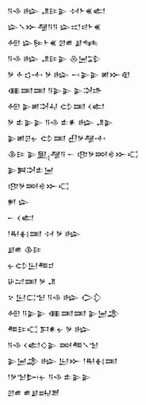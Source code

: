 <div class='block'>
<div class='line'>𒀀𒈾 𒈗 𒂗𒄿𒉌 𒀴𒈨𒌍𒅗</div>
<div class='line'>𒇽𒃵𒁍𒆷𒀀𒀀 𒇽𒀊𒁀𒈨𒌍</div>
<div class='line'>𒅇 𒇽𒌉𒈨𒌍 𒇻𒌑 𒋗𒈝</div>
<div class='line'>𒀀𒈾 𒈗 𒂗𒄿𒉌 𒁲𒅁𒁉</div>
<div class='line'>𒃻 𒅆𒌓𒋾 𒃻 𒈗 𒁁𒉌𒉌 𒅖𒁍𒊏</div>
<div class='line'>𒈪𒌅𒌅 𒀀𒉌𒉌 𒉌𒋫𒈥</div>
<div class='line'>𒅇 𒉌𒅖𒋫𒄷 𒌌𒌅 𒌋𒅗</div>
<div class='line'>𒃻 𒉺𒉌𒉌 𒀀𒈾 𒉺𒀭 𒈗 𒂗𒉌</div>
<div class='line'>𒉌𒅖𒆪𒉡 𒌌𒌅 𒌷𒃻𒆷𒋾</div>
<div class='line'>𒆠𒄿 𒉌𒅅𒆷𒀀 𒀸 𒂦𒃻𒇷𒄴𒁍𒄣</div>
<div class='line'>𒉌𒀉𒋫𒉺𒅁</div>
<div class='line'>𒂦𒃻𒇷𒄴𒁍𒄣</div>
<div class='line'>𒂍 𒇽</div>
<div class='line'>𒀸 𒌋𒅗</div>
<div class='line'>𒁹𒊑𒈬𒌅 𒀴 𒃻 𒈗</div>
<div class='line'>𒋗𒌑 𒆠𒄿</div>
<div class='line'>𒉡𒌌𒌨𒍣𒄑</div>
<div class='line'>𒄩𒁺𒌅 𒃻 𒂗</div>
<div class='line'>𒆳 𒌨𒀫𒈠 𒀀𒈾 𒈗 𒀖𒁷</div>
<div class='line'>𒅇 𒀀𒉌𒉌 𒈪𒌅𒌅 𒉌𒅁𒂁</div>
<div class='line'>𒍣𒄿𒄣 𒁕𒀭𒉡 𒃻 𒈗</div>
<div class='line'>𒀀𒈾 𒌋𒅗𒄭𒉌 𒇷𒍣𒃵𒈠</div>
<div class='line'>𒉌𒅁𒂁 𒈗 𒌨𒁍 𒁹𒊑𒈬𒌅</div>
<div class='line'>𒁹𒃻𒈠𒄖𒉡 𒀀𒈾 𒉺𒉌𒉌</div>
<div class='line'>𒇻𒌑 𒌑𒋗𒊻𒍪</div>
</div>
